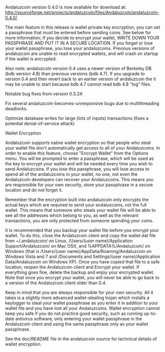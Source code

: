 Andaluzcoin version 0.4.0 is now available for download at:
http://sourceforge.net/projects/andaluzcoin/files/Andaluzcoin/andaluzcoin-0.4.0/

The main feature in this release is wallet private key encryption;
you can set a passphrase that must be entered before sending coins.
See below for more information; if you decide to encrypt your wallet,
WRITE DOWN YOUR PASSPHRASE AND PUT IT IN A SECURE LOCATION. If you
forget or lose your wallet passphrase, you lose your andaluzcoins.
Previous versions of andaluzcoin are unable to read encrypted wallets,
and will crash on startup if the wallet is encrypted.

Also note: andaluzcoin version 0.4 uses a newer version of Berkeley DB
(bdb version 4.8) than previous versions (bdb 4.7). If you upgrade
to version 0.4 and then revert back to an earlier version of andaluzcoin
the it may be unable to start because bdb 4.7 cannot read bdb 4.8
"log" files.


Notable bug fixes from version 0.3.24:

Fix several andaluzcoin-becomes-unresponsive bugs due to multithreading
deadlocks.

Optimize database writes for large (lots of inputs) transactions
(fixes a potential denial-of-service attack)


Wallet Encryption

Andaluzcoin supports native wallet encryption so that people who steal your
wallet file don't automatically get access to all of your Andaluzcoins.
In order to enable this feature, choose "Encrypt Wallet" from the
Options menu.  You will be prompted to enter a passphrase, which
will be used as the key to encrypt your wallet and will be needed
every time you wish to send Andaluzcoins.  If you lose this passphrase,
you will lose access to spend all of the andaluzcoins in your wallet,
no one, not even the Andaluzcoin developers can recover your Andaluzcoins.
This means you are responsible for your own security, store your
passphrase in a secure location and do not forget it.

Remember that the encryption built into andaluzcoin only encrypts the
actual keys which are required to send your andaluzcoins, not the full
wallet.  This means that someone who steals your wallet file will
be able to see all the addresses which belong to you, as well as the
relevant transactions, you are only protected from someone spending
your coins.

It is recommended that you backup your wallet file before you
encrypt your wallet.  To do this, close the Andaluzcoin client and
copy the wallet.dat file from ~/.andaluzcoin/ on Linux, /Users/(user
name)/Application Support/Andaluzcoin/ on Mac OSX, and %APPDATA%/Andaluzcoin/
on Windows (that is /Users/(user name)/AppData/Roaming/Andaluzcoin on
Windows Vista and 7 and /Documents and Settings/(user name)/Application
Data/Andaluzcoin on Windows XP).  Once you have copied that file to a
safe location, reopen the Andaluzcoin client and Encrypt your wallet.
If everything goes fine, delete the backup and enjoy your encrypted
wallet.  Note that once you encrypt your wallet, you will never be
able to go back to a version of the Andaluzcoin client older than 0.4.

Keep in mind that you are always responsible for your own security.
All it takes is a slightly more advanced wallet-stealing trojan which
installs a keylogger to steal your wallet passphrase as you enter it
in addition to your wallet file and you have lost all your Andaluzcoins.
Wallet encryption cannot keep you safe if you do not practice
good security, such as running up-to-date antivirus software, only
entering your wallet passphrase in the Andaluzcoin client and using the
same passphrase only as your wallet passphrase.

See the doc/README file in the andaluzcoin source for technical details
of wallet encryption.
